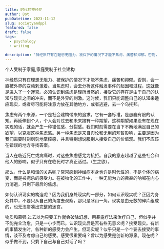 ```yaml
---
title: 时代的神经症
author: Dot
pubDatetime: 2023-11-12
slug: societyandppl
featured: false
draft: false
tags:
  - psychology
  - writing

description: "神经质只有在理想无阻力、被保护的情况下才能不焦虑、痛苦和抑郁。否则，会一直被外界的变动刺激着。"
---
```


个人受制于家庭,家庭受制于社会建构

神经质只有在理想无阻力、被保护的情况下才能不焦虑、痛苦和抑郁。否则，会一直被外界的变动刺激着。当焦虑时，会去分析这件触发事件的起因和过程，这就像是进入了一个迷宫。必须认识到焦虑是理所当然的，接受它的存在是由于自己的认知与现实之间的冲突，而不是外界的刺激。这时候，我们只能调整自己的认知来适应现实，或者尽可能将注意力放在其他地方，或者逃避，去一个乌托邦。

焦虑有两个来源，一个是社会建构带来的追求。它有一套标准，是愚蠢有限的认知。再延伸到个人，个人会对过去和未来抱有一种期望，这种期望如果没有在现在实现的话，就会产生一种错位感、分裂感。我们时刻需要在当下不断地满足自己的欲望，以克服这种焦虑感。另一种焦虑是来自舆论和无用的短暂影响，主要是因为我们需要时刻刻刻地掌控感，并且特别想说服别人接受自己的价值观。我们不应该在错误的地方寻找答案。

当人在临近死亡或病痛时，对这些焦虑感尤为抗拒。自我的意志超越了这些社会和他人的影响，似乎只有在临死时才真正活过。（生之欲）。

那么，什么是和谐的关系呢？常常感到神经症本身也许是时代性的，不是个体的病变，而是被扼杀的感受力。在被物化的工作中，一种无能为力的撕裂的呐喊在内心力消逝，只剩下最后的焦虑。

如何认识现实的构造呢？因为我们身处现实的一部分，如何认识现实呢？正因为身处其中，不要只从自己的角度去观察，那只是冰山一角。现实是由无数的碎片组成的，也无法拼凑出完整的迷宫。

物质和慕强.过去以为只要工作就会破除幻想，用暴露疗法来治疗自己，但似乎并不能完全治愈，只是一小步而已。认识现实后是否有些无意义呢？接受现实。有新的事情发生时，各种新的感受力会产生。但现实呢？似乎只是一个个要去接受的事情，谈不及考虑自己的感受。感受很重要吗？曾以为感受是创新的源泉。现在呢？似乎做不到，只剩下自己与自己对话了吗？
